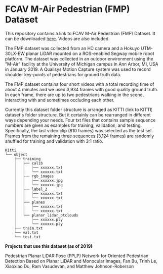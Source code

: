 # FCAV M-Air Pedestrian (FMP) Dataset
This repository contains a link to  FCAV M-Air Pedestrian (FMP) Dataset. It can be downloaded [here](https://drive.google.com/open?id=1vBk0fDZRf3Tq3Wauwry4OiminLXkv7Q-). Videos are also included.

The FMP dataset was collected from an HD camera and a Hokuyo UTM-30LX-EW planar LiDAR mounted on a ROS-enabled Segway mobile robot platform. The dataset was collected in an outdoor environment using the "M-Air" facility at the University of Michigan campus in Ann Arbor, MI, USA in January 2019. A Qualisys Motion Capture system was used to record shoulder key-points of pedestrians for ground truth data.

The FMP dataset contains four short videos with a total recording time of about 4 minutes and we used 3,934 frames with good quality ground truth. In each frame, there are up to two pedestrians walking in the scene, interacting with and sometimes occluding each other. 

Currently this dataset folder structure is arranged as KITTI (link to KITTI) dataset's folder structure. But it certainly can be rearranged in different ways depending your needs. Four txt files that contains sample sequence numbers are given as examples for training, validation, and testing. Specifically, the last video clip (810 frames) was selected as the test set. Frames from the remaining three sequences (3,124 frames) are randomly shuffled for training and validation with 3:1 ratio.

```
Kitti
└── object
    ├── training
    │   ├── calib
    │   │   ├── xxxxxx.txt
    │   │   └── xxxxxx.txt
    │   ├── rgb_images
    │   │   ├── xxxxxx.jpg
    │   │   └── xxxxxx.jpg
    │   ├── label_2
    │   │   ├── xxxxxx.txt
    │   │   └── xxxxxx.txt
    │   ├── planes
    │   │   ├── xxxxxx.txt
    │   │   └── xxxxxx.txt
    │   └── planar_lidar_ptclouds
    │       ├── xxxxxx.ply
    │       └── xxxxxx.ply
    ├── train.txt
    └── val.txt
    └── test.txt
```



**Projects that use this dataset (as of 2019)**

Pedestrian Planar LiDAR Pose (PPLP) Network for Oriented Pedestrian Detection Based on Planar LiDAR and Monocular Images, Fan Bu, Trinh Le, Xiaoxiao Du, Ram Vasudevan, and Matthew Johnson-Roberson

